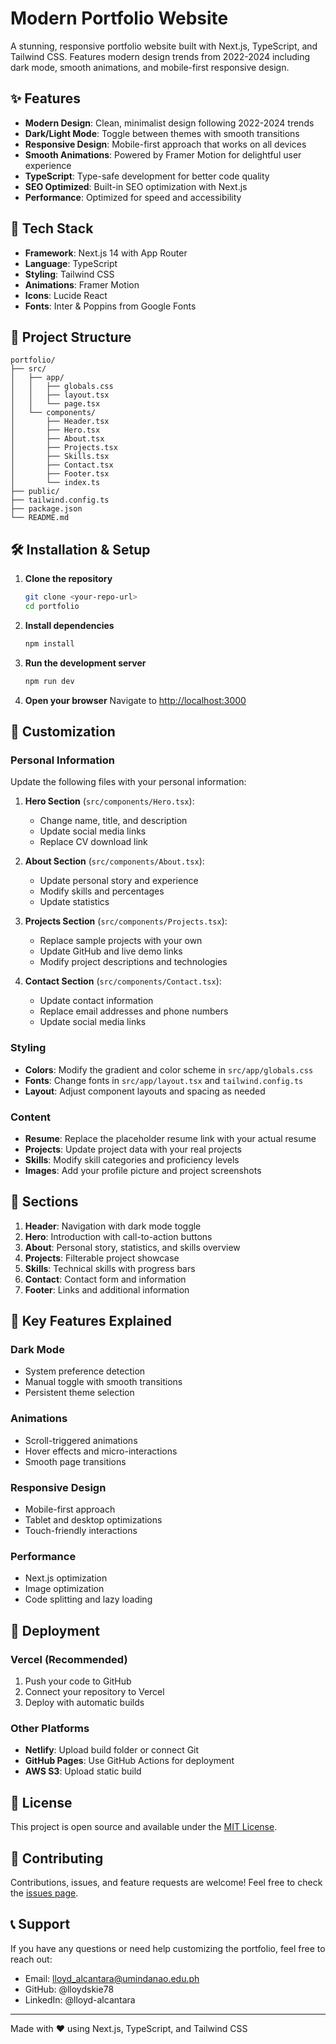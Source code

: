 # Modern Portfolio Website

A stunning, responsive portfolio website built with Next.js, TypeScript, and Tailwind CSS. Features modern design trends from 2022-2024 including dark mode, smooth animations, and mobile-first responsive design.

## ✨ Features

- **Modern Design**: Clean, minimalist design following 2022-2024 trends
- **Dark/Light Mode**: Toggle between themes with smooth transitions
- **Responsive Design**: Mobile-first approach that works on all devices
- **Smooth Animations**: Powered by Framer Motion for delightful user experience
- **TypeScript**: Type-safe development for better code quality
- **SEO Optimized**: Built-in SEO optimization with Next.js
- **Performance**: Optimized for speed and accessibility

## 🚀 Tech Stack

- **Framework**: Next.js 14 with App Router
- **Language**: TypeScript
- **Styling**: Tailwind CSS
- **Animations**: Framer Motion
- **Icons**: Lucide React
- **Fonts**: Inter & Poppins from Google Fonts

## 📂 Project Structure

```
portfolio/
├── src/
│   ├── app/
│   │   ├── globals.css
│   │   ├── layout.tsx
│   │   └── page.tsx
│   └── components/
│       ├── Header.tsx
│       ├── Hero.tsx
│       ├── About.tsx
│       ├── Projects.tsx
│       ├── Skills.tsx
│       ├── Contact.tsx
│       ├── Footer.tsx
│       └── index.ts
├── public/
├── tailwind.config.ts
├── package.json
└── README.md
```

## 🛠️ Installation & Setup

1. **Clone the repository**
   ```bash
   git clone <your-repo-url>
   cd portfolio
   ```

2. **Install dependencies**
   ```bash
   npm install
   ```

3. **Run the development server**
   ```bash
   npm run dev
   ```

4. **Open your browser**
   Navigate to [http://localhost:3000](http://localhost:3000)

## 🎨 Customization

### Personal Information

Update the following files with your personal information:

1. **Hero Section** (`src/components/Hero.tsx`):
   - Change name, title, and description
   - Update social media links
   - Replace CV download link

2. **About Section** (`src/components/About.tsx`):
   - Update personal story and experience
   - Modify skills and percentages
   - Update statistics

3. **Projects Section** (`src/components/Projects.tsx`):
   - Replace sample projects with your own
   - Update GitHub and live demo links
   - Modify project descriptions and technologies

4. **Contact Section** (`src/components/Contact.tsx`):
   - Update contact information
   - Replace email addresses and phone numbers
   - Update social media links

### Styling

- **Colors**: Modify the gradient and color scheme in `src/app/globals.css`
- **Fonts**: Change fonts in `src/app/layout.tsx` and `tailwind.config.ts`
- **Layout**: Adjust component layouts and spacing as needed

### Content

- **Resume**: Replace the placeholder resume link with your actual resume
- **Projects**: Update project data with your real projects
- **Skills**: Modify skill categories and proficiency levels
- **Images**: Add your profile picture and project screenshots

## 📱 Sections

1. **Header**: Navigation with dark mode toggle
2. **Hero**: Introduction with call-to-action buttons
3. **About**: Personal story, statistics, and skills overview
4. **Projects**: Filterable project showcase
5. **Skills**: Technical skills with progress bars
6. **Contact**: Contact form and information
7. **Footer**: Links and additional information

## 🎯 Key Features Explained

### Dark Mode
- System preference detection
- Manual toggle with smooth transitions
- Persistent theme selection

### Animations
- Scroll-triggered animations
- Hover effects and micro-interactions
- Smooth page transitions

### Responsive Design
- Mobile-first approach
- Tablet and desktop optimizations
- Touch-friendly interactions

### Performance
- Next.js optimization
- Image optimization
- Code splitting and lazy loading

## 🚀 Deployment

### Vercel (Recommended)
1. Push your code to GitHub
2. Connect your repository to Vercel
3. Deploy with automatic builds

### Other Platforms
- **Netlify**: Upload build folder or connect Git
- **GitHub Pages**: Use GitHub Actions for deployment
- **AWS S3**: Upload static build

## 📝 License

This project is open source and available under the [MIT License](LICENSE).

## 🤝 Contributing

Contributions, issues, and feature requests are welcome! Feel free to check the [issues page](issues).

## 📞 Support

If you have any questions or need help customizing the portfolio, feel free to reach out:

- Email: lloyd_alcantara@umindanao.edu.ph
- GitHub: @lloydskie78
- LinkedIn: @lloyd-alcantara

---

Made with ❤️ using Next.js, TypeScript, and Tailwind CSS
